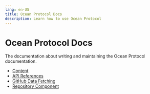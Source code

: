 ```yaml
---
lang: en-US
title: Ocean Protocol Docs
description: Learn how to use Ocean Protocol
---
```


# Ocean Protocol Docs

The documentation about writing and maintaining the Ocean Protocol documentation.

- [Content](content.md)
- [API References](apis.md)
- [GitHub Data Fetching](github.md)
- [Repository Component](repositories.md)

